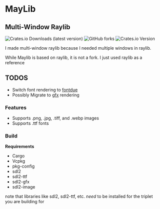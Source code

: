 # MayLib

## Multi-Window Raylib

![Crates.io Downloads (latest version)](https://img.shields.io/crates/dv/maylib)
![GitHub forks](https://img.shields.io/github/forks/ApplePieCodes/maylib)
![Crates.io Version](https://img.shields.io/crates/v/maylib)

I made multi-window raylib because I needed multiple windows in raylib.

While Maylib is based on raylib, it is not a fork. I just used raylib as a reference

## TODOS
- Switch font rendering to [fontdue](https://docs.rs/fontdue-sdl2/0.3.2/fontdue_sdl2/)
- Possibly Migrate to [gfx](https://github.com/gfx-rs/gfx) rendering

### Features
- Supports .png, .jpg, .tiff, and .webp images
- Supports .ttf fonts

### Build
**Requirements**
- Cargo
- Vcpkg
- pkg-config
- sdl2
- sdl2-ttf
- sdl2-gfx
- sdl2-image

note that libraries like sdl2, sdl2-ttf, etc. *need* to be installed for the triplet you are building for